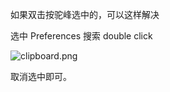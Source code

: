 如果双击按驼峰选中的，可以这样解决

选中 Preferences 搜索 double click

![clipboard.png](https://segmentfault.com/img/bVbinPO?w=1610&h=654)

取消选中即可。